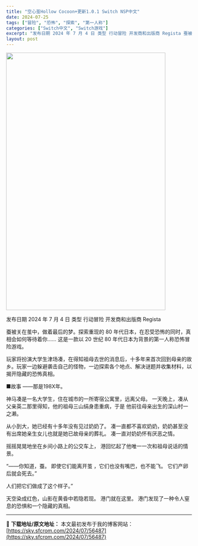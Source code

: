 ```yaml
---
title: "空心茧Hollow Cocoon+更新1.0.1 Switch NSP中文"
date: 2024-07-25
tags: ["冒险", "恐怖", "探索", "第一人称"]
categories: ["Switch中文", "Switch游戏"]
excerpt: "发布日期 2024 年 7 月 4 日 类型 行动冒险 开发商和出版商 Regista 蚕被关在茧中，做着最后的梦。探索重现的 80 年代日本，在忍受恐怖的同时，真相会如何等待着你…… 这是一款以 20 世纪 80 年代日本为背景的第一人称恐怖冒险游戏。 玩家将扮演大学生津场凑，在得知祖母去世的消息&hellip;"
layout: post
---
```


<img class="aligncenter size-full wp-image-56488" src="https://sky.sfcrom.com/wp-content/uploads/2024/07/2024072503552896.webp" alt="" width="432" height="698" />

发布日期 2024 年 7 月 4 日
类型	行动冒险
开发商和出版商 Regista

蚕被关在茧中，做着最后的梦。探索重现的 80 年代日本，在忍受恐怖的同时，真相会如何等待着你……
这是一款以 20 世纪 80 年代日本为背景的第一人称恐怖冒险游戏。

玩家将扮演大学生津场凑，在得知祖母去世的消息后，十多年来首次回到母亲的故乡。玩家一边躲避袭击自己的怪物，一边探索各个地点、解决谜题并收集材料，以揭开隐藏的恐怖真相。

■故事
——那是198X年。

神马凑是一名大学生，住在城市的一所寄宿公寓里，远离父母。
一天晚上，凑从父亲英二那里得知，他的祖母三山绢身患重病，于是
他前往母亲出生的深山村一之濑。

从小到大，她已经有十多年没有见过奶奶了。
凑一直都不喜欢奶奶，奶奶甚至没有出席她亲生女儿也就是她已故母亲的葬礼。
凑一直对奶奶怀有厌恶之情。

摇摇晃晃地坐在乡间小路上的公交车上，
港回忆起了他唯一一次和祖母说话的情景。

“——你知道，蚕。
即使它们能离开茧
，它们也没有嘴巴，也不能飞。
它们产卵后就会死去。”

人们把它们做成了这个样子。”

天空染成红色，山影在黄昏中若隐若现。
港门就在这里。
港门发现了一种令人窒息的恐惧和一个隐藏的真相。

---
📖 **下载地址/原文地址：** 本文最初发布于我的博客网站：[https://sky.sfcrom.com/2024/07/56487](https://sky.sfcrom.com/2024/07/56487)
